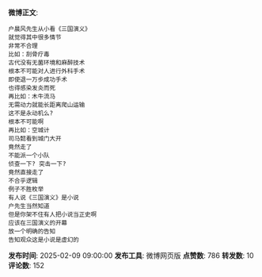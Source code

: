 **微博正文**: 
```
户晨风先生从小看《三国演义》
就觉得其中很多情节
非常不合理
比如：刮骨疗毒
古代没有无菌环境和麻醉技术
根本不可能对人进行外科手术
即使退一万步成功手术
也得感染发炎而死
再比如：木牛流马
无需动力就能长距离爬山运输
这不是永动机么?
根本不可能啊
再比如：空城计
司马懿看到城门大开
竟然走了
不能派一个小队
侦查一下? 突击一下?
竟然直接走了
不合乎逻辑
例子不胜枚举
有人说《三国演义》是小说
户先生当然知道
但是你架不住有人把小说当正史啊
应该在三国演义的开幕
放一个明确的告知
告知观众这是小说是虚幻的
```
**发布时间**: 2025-02-09 09:00:00
**发布工具**: 微博网页版
**点赞数**: 786
**转发数**: 10
**评论数**: 152
